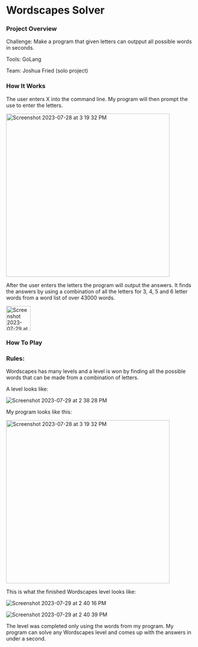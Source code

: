# Wordscapes Solver 

### Project Overview

Challenge: Make a program that given letters can outpput all possible words in seconds.

Tools: GoLang

Team: Joshua Fried (solo project)
### How It Works

The user enters X into the command line. My program will then prompt the use to enter the letters. 

<img width="442" alt="Screenshot 2023-07-28 at 3 19 32 PM" src="https://github.com/Josh-Fried/Portfolio/assets/98046392/931596c5-bd8b-419d-9164-6e8be0343a36">

After the user enters the letters the program will output the answers. It finds the answers by using a combination of all the letters for 3, 4, 5 and 6 letter words from a word list of over 43000 words.

<img width="66" alt="Screenshot 2023-07-29 at 2 50 42 PM" src="https://github.com/Josh-Fried/Portfolio/assets/98046392/191b829a-1c96-444f-958b-5274f0cae595">

### How To Play 

### Rules: 
Wordscapes has many levels and a level is won by finding all the possible words that can be made from a combination of letters. 

A level looks like: 

![Screenshot 2023-07-29 at 2 38 28 PM](https://github.com/Josh-Fried/Portfolio/assets/98046392/ad061f37-9f96-440a-b091-e59479ebeaad)

My program looks like this: 

<img width="442" alt="Screenshot 2023-07-28 at 3 19 32 PM" src="https://github.com/Josh-Fried/Portfolio/assets/98046392/c4611c3d-8816-44b8-9ece-301445cf3856">


This is what the finished Wordscapes level looks like: 

![Screenshot 2023-07-29 at 2 40 16 PM](https://github.com/Josh-Fried/Portfolio/assets/98046392/f69d62f4-004c-477f-8e05-03a40d96eb2a)

![Screenshot 2023-07-29 at 2 40 39 PM](https://github.com/Josh-Fried/Portfolio/assets/98046392/de6f6227-bd18-4564-b67c-7f3dd2ca8577)

The level was completed only using the words from my program. My program can solve any Wordscapes level and comes up with the answers in under a second. 
